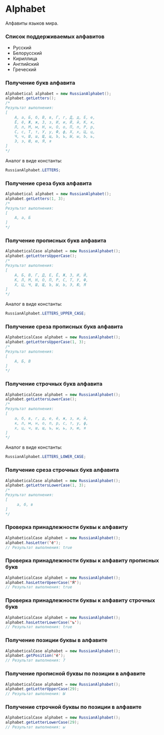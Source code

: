 # Alphabet
Алфавиты языков мира.

### Список поддерживаемых алфавитов
* Русский
* Белорусский
* Кириллица
* Английский
* Греческий

### Получение букв алфавита
```java
Alphabetical alphabet = new RussianAlphabet();
alphabet.getLetters();
/*
Результат выполнения:
[
    А, а, Б, б, В, в, Г, г, Д, д, Е, е, 
    Ё, ё, Ж, ж, З, з, И, и, Й, й, К, к, 
    Л, л, М, м, Н, н, О, о, П, п, Р, р, 
    С, с, Т, т, У, у, Ф, ф, Х, х, Ц, ц, 
    Ч, ч, Ш, ш, Щ, щ, Ъ, ъ, Ы, ы, Ь, ь, 
    Э, э, Ю, ю, Я, я
]
*/
```

Аналог в виде константы:
```java
RussianAlphabet.LETTERS;
```

### Получение среза букв алфавита
```java
Alphabetical alphabet = new RussianAlphabet();
alphabet.getLetters(1, 3);
/*
Результат выполнения:
[
    А, а, Б
]
*/
```

### Получение прописных букв алфавита
```java
AlphabeticalCase alphabet = new RussianAlphabet();
alphabet.getLettersUpperCase();
/*
Результат выполнения:
[
    А, Б, В, Г, Д, Е, Ё, Ж, З, И, Й,
    К, Л, М, Н, О, П, Р, С, Т, У, Ф,
    Х, Ц, Ч, Ш, Щ, Ъ, Ы, Ь, Э, Ю, Я
]
*/
```

Аналог в виде константы:
```java
RussianAlphabet.LETTERS_UPPER_CASE;
```

### Получение среза прописных букв алфавита
```java
AlphabeticalCase alphabet = new RussianAlphabet();
alphabet.getLettersUpperCase(1, 3);
/*
Результат выполнения:
[
    А, Б, В
]
*/
```

### Получение строчных букв алфавита
```java
AlphabeticalCase alphabet = new RussianAlphabet();
alphabet.getLettersLowerCase();
/*
Результат выполнения:
[
    а, б, в, г, д, е, ё, ж, з, и, й,
    к, л, м, н, о, п, р, с, т, у, ф,
    х, ц, ч, ш, щ, ъ, ы, ь, э, ю, я
]
*/
```

Аналог в виде константы:
```java
RussianAlphabet.LETTERS_LOWER_CASE;
```

### Получение среза строчных букв алфавита
```java
AlphabeticalCase alphabet = new RussianAlphabet();
alphabet.getLettersLowerCase(1, 3);
/*
Результат выполнения:
[
     а, б, в
]
*/
```

### Проверка принадлежности буквы к алфавиту
```java
AlphabeticalCase alphabet = new RussianAlphabet();
alphabet.hasLetter('ё');
// Результат выполнения: true
```

### Проверка принадлежности буквы к алфавиту прописных букв
```java
AlphabeticalCase alphabet = new RussianAlphabet();
alphabet.hasLetterUpeerCase('Я');
// Результат выполнения: true
```

### Проверка принадлежности буквы к алфавиту строчных букв
```java
AlphabeticalCase alphabet = new RussianAlphabet();
alphabet.hasLetterLowerCase('ъ');
// Результат выполнения: true
```

### Получение позиции буквы в алфавите
```java
AlphabeticalCase alphabet = new RussianAlphabet();
alphabet.getPosition('ё');
// Результат выполнения: 7
```

### Получение прописной буквы по позиции в алфавите
```java
AlphabeticalCase alphabet = new RussianAlphabet();
alphabet.getLetterUpperCase(29);
// Результат выполнения: Ы
```

### Получение строчной буквы по позиции в алфавите
```java
AlphabeticalCase alphabet = new RussianAlphabet();
alphabet.getLetterLowerCase(29);
// Результат выполнения: ы
```